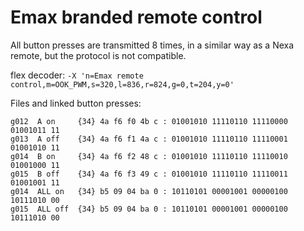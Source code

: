# Emax branded remote control

All button presses are transmitted 8 times, in a similar way as a Nexa remote, but the protocol is not compatible.

flex decoder: `-X 'n=Emax remote control,m=OOK_PWM,s=320,l=836,r=824,g=0,t=204,y=0'`

Files and linked button presses:

    g012  A on     {34} 4a f6 f0 4b c : 01001010 11110110 11110000 01001011 11
    g013  A off    {34} 4a f6 f1 4a c : 01001010 11110110 11110001 01001010 11
    g014  B on     {34} 4a f6 f2 48 c : 01001010 11110110 11110010 01001000 11
    g015  B off    {34} 4a f6 f3 49 c : 01001010 11110110 11110011 01001001 11
    g014  ALL on   {34} b5 09 04 ba 0 : 10110101 00001001 00000100 10111010 00
    g015  ALL off  {34} b5 09 04 ba 0 : 10110101 00001001 00000100 10111010 00


